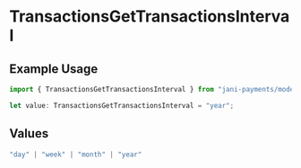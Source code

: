 # TransactionsGetTransactionsInterval

## Example Usage

```typescript
import { TransactionsGetTransactionsInterval } from "jani-payments/models/operations";

let value: TransactionsGetTransactionsInterval = "year";
```

## Values

```typescript
"day" | "week" | "month" | "year"
```